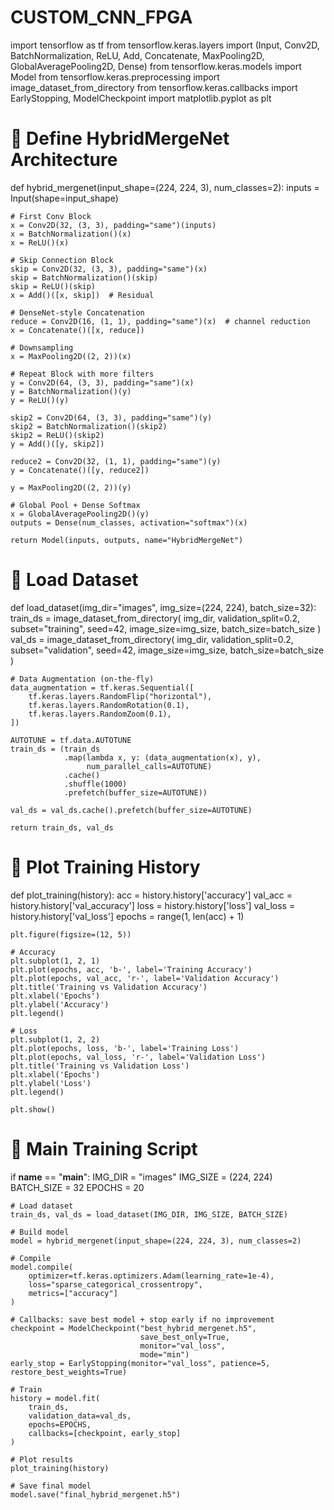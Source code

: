 # CUSTOM_CNN_FPGA
import tensorflow as tf
from tensorflow.keras.layers import (Input, Conv2D, BatchNormalization, ReLU,
                                     Add, Concatenate, MaxPooling2D,
                                     GlobalAveragePooling2D, Dense)
from tensorflow.keras.models import Model
from tensorflow.keras.preprocessing import image_dataset_from_directory
from tensorflow.keras.callbacks import EarlyStopping, ModelCheckpoint
import matplotlib.pyplot as plt


# 🔹 Define HybridMergeNet Architecture
def hybrid_mergenet(input_shape=(224, 224, 3), num_classes=2):
    inputs = Input(shape=input_shape)

    # First Conv Block
    x = Conv2D(32, (3, 3), padding="same")(inputs)
    x = BatchNormalization()(x)
    x = ReLU()(x)

    # Skip Connection Block
    skip = Conv2D(32, (3, 3), padding="same")(x)
    skip = BatchNormalization()(skip)
    skip = ReLU()(skip)
    x = Add()([x, skip])  # Residual

    # DenseNet-style Concatenation
    reduce = Conv2D(16, (1, 1), padding="same")(x)  # channel reduction
    x = Concatenate()([x, reduce])

    # Downsampling
    x = MaxPooling2D((2, 2))(x)

    # Repeat Block with more filters
    y = Conv2D(64, (3, 3), padding="same")(x)
    y = BatchNormalization()(y)
    y = ReLU()(y)

    skip2 = Conv2D(64, (3, 3), padding="same")(y)
    skip2 = BatchNormalization()(skip2)
    skip2 = ReLU()(skip2)
    y = Add()([y, skip2])

    reduce2 = Conv2D(32, (1, 1), padding="same")(y)
    y = Concatenate()([y, reduce2])

    y = MaxPooling2D((2, 2))(y)

    # Global Pool + Dense Softmax
    x = GlobalAveragePooling2D()(y)
    outputs = Dense(num_classes, activation="softmax")(x)

    return Model(inputs, outputs, name="HybridMergeNet")


# 🔹 Load Dataset
def load_dataset(img_dir="images", img_size=(224, 224), batch_size=32):
    train_ds = image_dataset_from_directory(
        img_dir,
        validation_split=0.2,
        subset="training",
        seed=42,
        image_size=img_size,
        batch_size=batch_size
    )
    val_ds = image_dataset_from_directory(
        img_dir,
        validation_split=0.2,
        subset="validation",
        seed=42,
        image_size=img_size,
        batch_size=batch_size
    )

    # Data Augmentation (on-the-fly)
    data_augmentation = tf.keras.Sequential([
        tf.keras.layers.RandomFlip("horizontal"),
        tf.keras.layers.RandomRotation(0.1),
        tf.keras.layers.RandomZoom(0.1),
    ])

    AUTOTUNE = tf.data.AUTOTUNE
    train_ds = (train_ds
                .map(lambda x, y: (data_augmentation(x), y),
                     num_parallel_calls=AUTOTUNE)
                .cache()
                .shuffle(1000)
                .prefetch(buffer_size=AUTOTUNE))

    val_ds = val_ds.cache().prefetch(buffer_size=AUTOTUNE)

    return train_ds, val_ds


# 🔹 Plot Training History
def plot_training(history):
    acc = history.history['accuracy']
    val_acc = history.history['val_accuracy']
    loss = history.history['loss']
    val_loss = history.history['val_loss']
    epochs = range(1, len(acc) + 1)

    plt.figure(figsize=(12, 5))

    # Accuracy
    plt.subplot(1, 2, 1)
    plt.plot(epochs, acc, 'b-', label='Training Accuracy')
    plt.plot(epochs, val_acc, 'r-', label='Validation Accuracy')
    plt.title('Training vs Validation Accuracy')
    plt.xlabel('Epochs')
    plt.ylabel('Accuracy')
    plt.legend()

    # Loss
    plt.subplot(1, 2, 2)
    plt.plot(epochs, loss, 'b-', label='Training Loss')
    plt.plot(epochs, val_loss, 'r-', label='Validation Loss')
    plt.title('Training vs Validation Loss')
    plt.xlabel('Epochs')
    plt.ylabel('Loss')
    plt.legend()

    plt.show()


# 🔹 Main Training Script
if __name__ == "__main__":
    IMG_DIR = "images"
    IMG_SIZE = (224, 224)
    BATCH_SIZE = 32
    EPOCHS = 20

    # Load dataset
    train_ds, val_ds = load_dataset(IMG_DIR, IMG_SIZE, BATCH_SIZE)

    # Build model
    model = hybrid_mergenet(input_shape=(224, 224, 3), num_classes=2)

    # Compile
    model.compile(
        optimizer=tf.keras.optimizers.Adam(learning_rate=1e-4),
        loss="sparse_categorical_crossentropy",
        metrics=["accuracy"]
    )

    # Callbacks: save best model + stop early if no improvement
    checkpoint = ModelCheckpoint("best_hybrid_mergenet.h5",
                                 save_best_only=True,
                                 monitor="val_loss",
                                 mode="min")
    early_stop = EarlyStopping(monitor="val_loss", patience=5, restore_best_weights=True)

    # Train
    history = model.fit(
        train_ds,
        validation_data=val_ds,
        epochs=EPOCHS,
        callbacks=[checkpoint, early_stop]
    )

    # Plot results
    plot_training(history)

    # Save final model
    model.save("final_hybrid_mergenet.h5")

